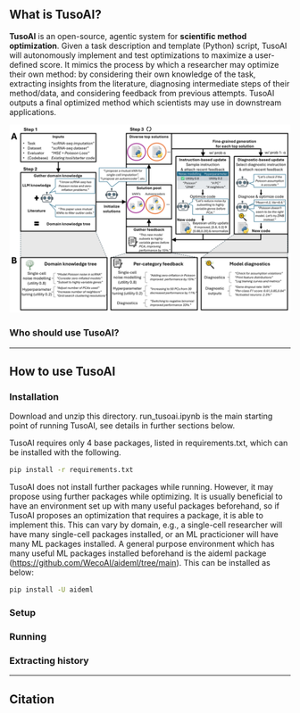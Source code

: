 ## What is TusoAI?

**TusoAI** is an open-source, agentic system for **scientific method optimization**. Given a task description and template (Python) script, TusoAI will autonomously implement and test optimizations to maximize a user-defined score. It mimics the process by which a researcher may optimize their own method: by considering their own knowledge of the task, extracting insights from the literature, diagnosing intermediate steps of their method/data, and considering feedback from previous attempts. TusoAI outputs a final optimized method which scientists may use in downstream applications.

![TusoAI overview](method_overview.png)

### Who should use TusoAI?

---

## How to use TusoAI

### Installation

Download and unzip this directory. run_tusoai.ipynb is the main starting point of running TusoAI, see details in further sections below.

TusoAI requires only 4 base packages, listed in requirements.txt, which can be installed with the following.

```bash
pip install -r requirements.txt
```

TusoAI does not install further packages while running. However, it may propose using further packages while optimizing. It is usually beneficial to have an environment set up with many useful packages beforehand, so if TusoAI proposes an optimization that requires a package, it is able to implement this. This can vary by domain, e.g., a single-cell researcher will have many single-cell packages installed, or an ML practicioner will have many ML packages installed. A general purpose environment which has many useful ML packages installed beforehand is the aideml package (https://github.com/WecoAI/aideml/tree/main). This can be installed as below:

```bash
pip install -U aideml
```

### Setup

### Running

### Extracting history

---

## Citation
